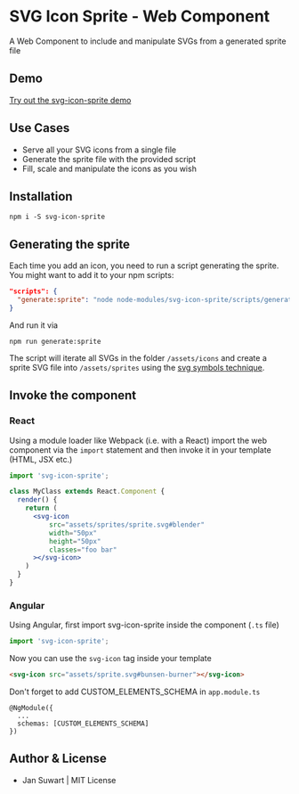 # SVG Icon Sprite - Web Component

A Web Component to include and manipulate SVGs from a generated sprite file

## Demo

[Try out the svg-icon-sprite demo](https://jannicz.github.io/svg-icon-sprite/)

## Use Cases

 - Serve all your SVG icons from a single file
 - Generate the sprite file with the provided script
 - Fill, scale and manipulate the icons as you wish

## Installation

```
npm i -S svg-icon-sprite
```

## Generating the sprite

Each time you add an icon, you need to run a script generating the sprite. You might want to add it to your npm scripts:

```json
"scripts": {
  "generate:sprite": "node node-modules/svg-icon-sprite/scripts/generate-sprite.js --folder=assets/icons --output=assets/sprites/sprite.svg"
}
```

And run it via

```
npm run generate:sprite
```

The script will iterate all SVGs in the folder `/assets/icons` and create a sprite SVG file into
`/assets/sprites` using the [svg symbols technique](https://css-tricks.com/svg-symbol-good-choice-icons/).

## Invoke the component

### React

Using a module loader like Webpack (i.e. with a React) import the web component
via the `import` statement and then invoke it in your template (HTML, JSX etc.)

```jsx harmony
import 'svg-icon-sprite';

class MyClass extends React.Component {
  render() {
    return (
      <svg-icon
          src="assets/sprites/sprite.svg#blender"
          width="50px"
          height="50px"
          classes="foo bar"
      ></svg-icon>
    )
  }
}
```

### Angular

Using Angular, first import svg-icon-sprite inside the component (`.ts` file)

```javascript
import 'svg-icon-sprite';
```

Now you can use the `svg-icon` tag inside your template

```html
<svg-icon src="assets/sprite.svg#bunsen-burner"></svg-icon>
```

Don't forget to add CUSTOM_ELEMENTS_SCHEMA in `app.module.ts`

```
@NgModule({
  ...
  schemas: [CUSTOM_ELEMENTS_SCHEMA]
})
```

## Author & License
- Jan Suwart | MIT License
